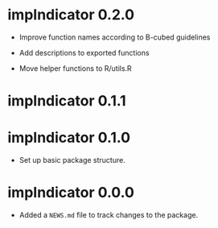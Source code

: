# impIndicator 0.2.0

* Improve function names according to B-cubed guidelines

* Add descriptions to exported functions

* Move helper functions to R/utils.R

# impIndicator 0.1.1

# impIndicator 0.1.0

* Set up basic package structure.

# impIndicator 0.0.0

* Added a `NEWS.md` file to track changes to the package.

